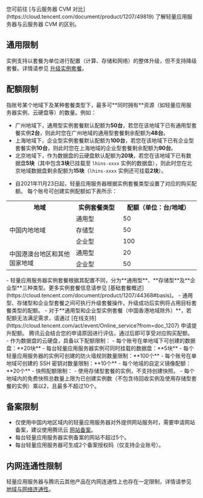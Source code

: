 

<dx-alert infotype="explain" title="">
您可前往 [与云服务器 CVM 对比](https://cloud.tencent.com/document/product/1207/49819) 了解轻量应用服务器与云服务器 CVM 的区别。
</dx-alert>



## 通用限制
实例支持以套餐为单位进行配置（计算、存储和网络）的整体升级，但不支持降级套餐。详情请参见 [升级实例套餐](https://cloud.tencent.com/document/product/1207/51730)。

## 配额限制[](id:quotaLimit)

<dx-alert infotype="explain" title="<b>配额定义</b>">
指账号某个地域下及某种套餐类型下，最多可**同时拥有**资源（如轻量应用服务器实例、云硬盘等）的数量。例如：
<ul style="margin-bottom:0px">
<li>广州地域下，通用型实例套餐默认配额为<b>50台</b>，若您在该地域下已有通用型套餐实例<b>2台</b>，则此时您在广州地域的通用型套餐剩余配额为<b>48台</b>。</li>
 <li>上海地域下，企业型实例套餐默认配额为<b>100台</b>，若您在该地域下已有企业型套餐实例<b>10台</b>，则此时您在上海地域的企业型套餐剩余配额为<b>90台</b>。</li>
 <li>北京地域下，作为数据盘的云硬盘默认配额为<b>20块</b>，若您在该地域下已有数据盘<b>5块</b>（其中包含<b>3块</b>已挂载至 <code>lhins-xxxx</code> 实例的数据盘），则此时您在北京地域数据盘剩余配额为<b>15块</b>（<code>lhins-xxxx</code> 实例还可挂载<b>2块</b>）。</li>
 </ul>
 </dx-alert>

 - 自2021年11月23日起，轻量应用服务器根据实例套餐类型设置了对应的购买配额。
  每个账号可创建实例配额如下表所示：
 <table>
 <tr>
	 <th>地域</th>
	 <th>实例套餐类型</th>
	 <th>配额（单位：台/地域）</th>
 </tr>
 <tr>
	 <td rowspan=3 width="35%">中国内地地域</td>
	 <td>通用型</td>
	 <td>50</td>
 </tr>
 <tr>
	 <td>存储型</td>
	 <td>50</td>
 </tr>
 <tr>
	 <td>企业型</td>
	 <td>100</td>
 </tr>
  <tr>
	 <td rowspan=3>中国港澳台地区和其他国家地域</td>
	 <td>通用型</td>
	 <td>20</td>
 </tr>
 <tr>
	 <td>企业型</td>
	 <td>50</td>
 </tr>
 </table>
 <dx-alert infotype="notice" title="">
- 轻量应用服务器实例套餐根据其配置不同，分为**通用型**、**存储型**及**企业型**三种类型。更多实例套餐信息请参见 [基础套餐概述](https://cloud.tencent.com/document/product/1207/44368#basis)。
- 通用型、存储型和企业型套餐之间可执行升级套餐操作，升级成功后实例将占用目标套餐类型的配额。
- 对于**通用型和企业型实例套餐（中国香港地域除外）**，若配额无法满足需求，请通过 [在线支持](https://cloud.tencent.com/act/event/Online_service?from=doc_1207) 申请提升配额。
腾讯云会结合您的申请原因进行评估，通过后即可享受对应购买配额。
</dx-alert>
 - 作为数据盘的云硬盘，具备以下配额限制：
  - 每个账号在单地域下可创建的数据盘：**20块**
  - 每台轻量应用服务器实例可同时挂载的数据盘：**5块**
 - 每个轻量应用服务器的实例可创建的防火墙规则数量限制：**100个**
 - 每个账号在单地域可创建的 SSH 密钥对数量限制：**10个**
 - 每个地域的自定义镜像配额：**20个**
 - 快照配额限制：
  - 使用存储型套餐的实例，不支持创建快照。
  - 每个地域内的免费快照总数量上限为已创建实例数（不包含待回收实例及使用存储型套餐的实例）乘以2，且最多不超过10个。


## 备案限制
- 仅使用中国内地区域内的轻量应用服务器对外提供网站服务时，需要申请网站备案，建议使用腾讯云 [网站备案](https://cloud.tencent.com/product/ba)。
- 每台轻量应用服务器实例备案的网站不超过5个。
- 每台轻量应用服务器可生成2个备案授权码（仅支持企业账号）。

## 内网连通性限制
轻量应用服务器与腾讯云其他产品在内网连通性上也存在一定限制，详情请参见 [地域与网络连通性](https://cloud.tencent.com/document/product/1207/50103)。
